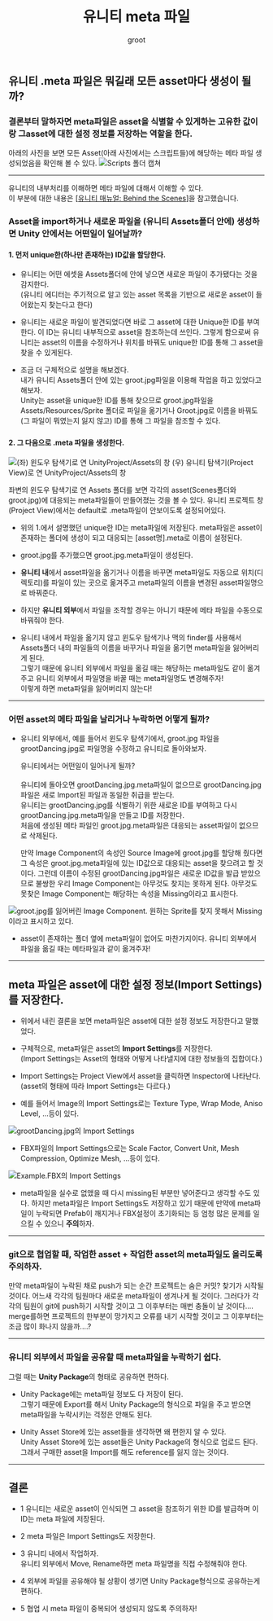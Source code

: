﻿---
title: 유니티 meta 파일
category: "Unity"
cover: Missing.png
author: groot
---
## 유니티 .meta 파일은 뭐길래 모든 asset마다 생성이 될까?

### 결론부터 말하자면 meta파일은 asset을 식별할 수 있게하는 고유한 값이랑 그asset에 대한 설정 정보를 저장하는 역할을 한다.

아래의 사진을 보면 모든 Asset(아래 사진에서는 스크립트들)에 해당하는 메타 파일 생성되었음을 확인해 볼 수 있다.
![Scripts 폴더 캡쳐](./FolerCapture.png)


---

유니티의 내부처리를 이해하면 메타 파일에 대해서 이해할 수 있다.  
이 부분에 대한 내용은 \[[유니티 매뉴얼: Behind the Scenes](https://docs.unity3d.com/kr/530/Manual/BehindtheScenes.html)\]을 참고했습니다.

### Asset을 import하거나 새로운 파일을 (유니티 Assets폴더 안에) 생성하면 Unity 안에서는 어떤일이 일어날까?

#### **1\. 먼저 unique한(하나만 존재하는) ID값을 할당한다.**

-   유니티는 어떤 에셋을 Assets폴더에 안에 넣으면 새로운 파일이 추가됐다는 것을 감지한다.  
    (유니티 에디터는 주기적으로 알고 있는 asset 목록을 기반으로 새로운 asset이 들어왔는지 찾는다고 한다)
    
-   유니티는 새로운 파일이 발견되었다면 바로 그 asset에 대한 Unique한 ID를 부여한다. 이 ID는 유니티 내부적으로 asset을 참조하는데 쓰인다. 그렇게 함으로써 유니티는 asset의 이름을 수정하거나 위치를 바꿔도 unique한 ID를 통해 그 asset을 찾을 수 있게된다. 
    
-   조금 더 구체적으로 설명을 해보겠다.  
    내가 유니티 Assets폴더 안에 있는 groot.jpg파일을 이용해 작업을 하고 있었다고 해보자.  
    Unity는 asset을 unique한 ID를 통해 찾으므로 groot.jpg파일을 Assets/Resources/Sprite 폴더로 파일을 옮기거나 Groot.jpg로 이름을 바꿔도 (그 파일이 뭐였는지 잃지 않고) ID를 통해 그 파일을 참조할 수 있다.
    
### 
#### **2\. 그 다음으로 .meta 파일을 생성한다.**

![(좌) 윈도우 탐색기로 연 UnityProject/Assets의 창 (우) 유니티 탐색기(Project View)로 연 UnityProject/Assets의 창](./LeftRight.png)

좌변의 윈도우 탐색기로 연 Assets 폴더를 보면 각각의 asset(Scenes폴더와 groot.jpg)에 대응되는 meta파일들이 만들어졌는 것을 볼 수 있다. 유니티 프로젝트 창(Project View)에서는 default로 .meta파일이 안보이도록 설정되어있다. 

-   위의 1.에서 설명했던 unique한 ID는 meta파일에 저장된다. meta파일은 asset이 존재하는 폴더에 생성이 되고 대응되는 \[asset명\].meta로 이름이 설정된다.
    
-   groot.jpg를 추가했으면 groot.jpg.meta파일이 생성된다.
    
-   **유니티 내**에서 asset파일을 옮기거나 이름을 바꾸면 meta파일도 자동으로 위치(디렉토리)를 파일이 있는 곳으로 옮겨주고 meta파일의 이름을 변경된 asset파일명으로 바꿔준다.
    
-   하지만 **유니티 외부**에서 파일을 조작할 경우는 아니기 때문에 메타 파일을 수동으로 바꿔줘야 한다.
    
-   유니티 내에서 파일을 옮기지 않고 윈도우 탐색기나 맥의 finder를 사용해서 Assets폴더 내의 파일들의 이름을 바꾸거나 파일을 옮기면 meta파일을 잃어버리게 된다.  
    그렇기 때문에 유니티 외부에서 파일을 옮길 때는 해당하는 meta파일도 같이 옮겨주고 유니티 외부에서 파일명을 바꿀 때는 meta파일명도 변경해주자!   
    이렇게 하면 meta파일을 잃어버리지 않는다!
    

---

### 어떤 asset의 메타 파일을 **날리거나 누락하면** 어떻게 될까? 

-   유니티 외부에서, 예를 들어서 윈도우 탐색기에서, groot.jpg 파일을 grootDancing.jpg로 파일명을 수정하고 유니티로 돌아와보자.   
      
    유니티에서는 어떤일이 일어나게 될까?  
       
    유니티에 돌아오면 grootDancing.jpg.meta파일이 없으므로 grootDancing.jpg파일은 새로 Import된 파일과 동일한 취급을 받는다.  
    유니티는 grootDancing.jpg를 식별하기 위한 새로운 ID를 부여하고 다시 grootDancing.jpg.meta파일을 만들고 ID를 저장한다.  
    처음에 생성된 메타 파일인 groot.jpg.meta파일은 대응되는 asset파일이 없으므로 삭제된다.   
      
    만약 Image Component의 속성인 Source Image에 groot.jpg를 할당해 줬다면 그 속성은 groot.jpg.meta파일에 있는 ID값으로 대응되는 asset을 찾으려고 할 것이다. 그런데 이름이 수정된 grootDancing.jpg파일은 새로운 ID값을 발급 받았으므로 불쌍한 우리 Image Component는 아무것도 찾지는 못하게 된다. 아무것도 못찾은 Image Component는 해당하는 속성을 Missing이라고 표시한다.
    
![groot.jpg를 잃어버린 Image Component. 원하는 Sprite를 찾지 못해서 Missing이라고 표시하고 있다.](./Missing.png)


-   asset이 존재하는 폴더 옆에 meta파일이 없어도 마찬가지이다. 유니티 외부에서 파일을 옮길 때는 메타파일과 같이 옮겨주자!
    

---

## meta 파일은 asset에 대한 설정 정보(Import Settings)를 저장한다.

-   위에서 내린 결론을 보면 meta파일은 asset에 대한 설정 정보도 저장한다고 말했었다.
    
-   구체적으로, meta파일은 asset의 **Import Settings**를 저장한다.   
    (Import Settings는 Asset의 형태와 어떻게 나타낼지에 대한 정보들의 집합이다.)
    
-   Import Settings는 Project View에서 asset을 클릭하면 Inspector에 나타난다.  
    (asset의 형태에 따라 Import Settings는 다르다.)
    
-   예를 들어서 Image의 Import Settings로는 Texture Type, Wrap Mode, Aniso Level, ...등이 있다. 
    
![grootDancing.jpg의 Import Settings](./grootDancing.png)


-   FBX파일의 Import Settings으로는 Scale Factor, Convert Unit, Mesh Compression, Optimize Mesh, ...등이 있다.
    

![Example.FBX의 Import Settings](./FBX.png)


-   meta파일을 실수로 없앴을 때 다시 missing된 부분만 넣어준다고 생각할 수도 있다. 하지만 meta파일은 Import Settings도 저장하고 있기 때문에 만약에 meta파일이 누락되면 Prefab이 깨지거나 FBX설정이 초기화되는 등 엄청 많은 문제를 일으킬 수 있으니 **주의**하자.
    

---

### git으로 협업할 때, 작업한 asset + 작업한 asset의 meta파일도 올리도록 주의하자.

만약 meta파일이 누락된 채로 push가 되는 순간 프로젝트는 숨은 커밋? 찾기가 시작될 것이다. 어느새 각각의 팀원마다 새로운 meta파일이 생겨나게 될 것이다. 그러다가 각각의 팀원이 git에 push하기 시작할 것이고 그 이후부터는 매번 충돌이 날 것이다.... merge를하면 프로젝트의 한부분이 망가지고 오류를 내기 시작할 것이고 그 이후부터는 조금 많이 화나지 않을까....?  
  

---

### 유니티 외부에서 파일을 공유할 때 meta파일을 누락하기 쉽다.  
그럴 때는 **Unity Package**의 형태로 공유하면 편하다. 

-   Unity Package에는 meta파일 정보도 다 저장이 된다.  
    그렇기 때문에 Export를 해서 Unity Package의 형식으로 파일을 주고 받으면 meta파일을 누락시키는 걱정은 안해도 된다.
    
-   Unity Asset Store에 있는 asset들을 생각하면 왜 편한지 알 수 있다.  
    Unity Asset Store에 있는 asset들은 Unity Package의 형식으로 업로드 된다. 그래서 구매한 asset을 Import를 해도 reference를 잃지 않는 것이다.
    

---

## 결론

- 1   유니티는 새로운 asset이 인식되면 그 asset을 참조하기 위한 ID를 발급하며 이 ID는 meta 파일에 저장된다.
    
- 2   meta 파일은 Import Settings도 저장한다.
    
- 3   유니티 내에서 작업하자.  
      유니티 외부에서 Move, Rename하면 meta 파일명을 직접 수정해줘야 한다.
    
- 4   외부에 파일을 공유해야 될 상황이 생기면 Unity Package형식으로 공유하는게 편하다.
    
- 5   협업 시 meta 파일이 중복되어 생성되지 않도록 주의하자!